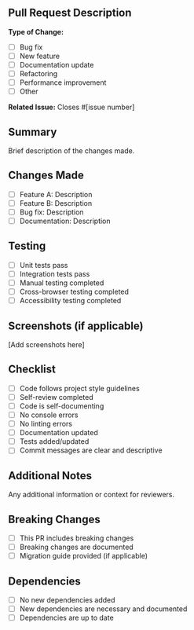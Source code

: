 ## Pull Request Description

**Type of Change:**
- [ ] Bug fix
- [ ] New feature
- [ ] Documentation update
- [ ] Refactoring
- [ ] Performance improvement
- [ ] Other

**Related Issue:**
Closes #[issue number]

## Summary

Brief description of the changes made.

## Changes Made

- [ ] Feature A: Description
- [ ] Feature B: Description
- [ ] Bug fix: Description
- [ ] Documentation: Description

## Testing

- [ ] Unit tests pass
- [ ] Integration tests pass
- [ ] Manual testing completed
- [ ] Cross-browser testing completed
- [ ] Accessibility testing completed

## Screenshots (if applicable)

[Add screenshots here]

## Checklist

- [ ] Code follows project style guidelines
- [ ] Self-review completed
- [ ] Code is self-documenting
- [ ] No console errors
- [ ] No linting errors
- [ ] Documentation updated
- [ ] Tests added/updated
- [ ] Commit messages are clear and descriptive

## Additional Notes

Any additional information or context for reviewers.

## Breaking Changes

- [ ] This PR includes breaking changes
- [ ] Breaking changes are documented
- [ ] Migration guide provided (if applicable)

## Dependencies

- [ ] No new dependencies added
- [ ] New dependencies are necessary and documented
- [ ] Dependencies are up to date 